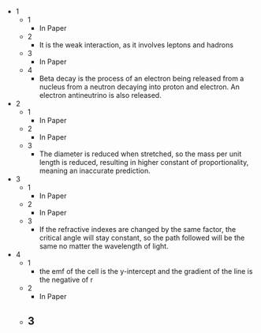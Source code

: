 - 1
	- 1
		- In Paper
	- 2
		- It is the weak interaction, as it involves leptons and hadrons
	- 3
		- In Paper
	- 4
		- Beta decay is the process of an electron being released from a nucleus from a neutron decaying into proton and electron. An electron antineutrino is also released.
- 2
	- 1
		- In Paper
	- 2
		- In Paper
	- 3
		- The diameter is reduced when stretched, so the mass per unit length is reduced, resulting in higher constant of proportionality, meaning an inaccurate prediction.
- 3
	- 1
		- In Paper
	- 2
		- In Paper
	- 3
		- If the refractive indexes are changed by the same factor, the critical angle will stay constant, so the path followed will be the same no matter the wavelength of light.
- 4
	- 1
		- the emf of the cell is the y-intercept and the gradient of the line is the negative of r
	- 2
		- In Paper
	- 3
		- 